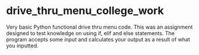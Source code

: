 # drive_thru_menu_college_work
 Very basic Python functional drive thru menu code. This was an assignment designed to test knowledge on using if, elif and else statements. The program accepts some input and calculates your output as a result of what you inputted. 
